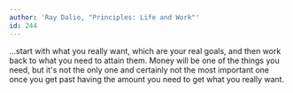 ```yaml
---
author: 'Ray Dalio, "Principles: Life and Work"'
id: 244
---
```


...start with what you really want, which are your real goals, and then work back to what you need to attain them. Money will be one of the things you need, but it's not the only one and certainly not the most important one once you get past having the amount you need to get what you really want.